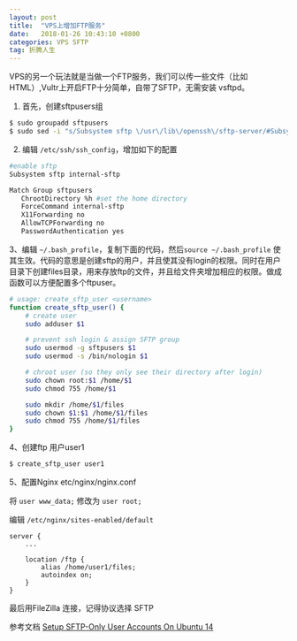 ```yaml
---
layout: post
title:  "VPS上增加FTP服务"
date:   2018-01-26 10:43:10 +0800
categories: VPS SFTP
tag: 折腾人生
---
```


VPS的另一个玩法就是当做一个FTP服务，我们可以传一些文件（比如HTML）,Vultr上开启FTP十分简单，自带了SFTP，无需安装 vsftpd。


1. 首先，创建sftpusers组

```sh
$ sudo groupadd sftpusers
$ sudo sed -i "s/Subsystem sftp \/usr\/lib\/openssh\/sftp-server/#Subsystem sftp \/usr\/lib\/openssh\/sftp-server/" /etc/ssh/sshd_config
```

2. 编辑 `/etc/ssh/ssh_config`，增加如下的配置

```sh
#enable sftp
Subsystem sftp internal-sftp

Match Group sftpusers
   ChrootDirectory %h #set the home directory
   ForceCommand internal-sftp
   X11Forwarding no
   AllowTCPForwarding no
   PasswordAuthentication yes

```

3、编辑 `~/.bash_profile`，复制下面的代码，然后`source ~/.bash_profile` 使其生效。代码的意思是创建sftp的用户，并且使其没有login的权限。同时在用户目录下创建files目录，用来存放ftp的文件，并且给文件夹增加相应的权限。做成函数可以方便配置多个ftpuser。

```bash
# usage: create_sftp_user <username>
function create_sftp_user() {
    # create user
    sudo adduser $1

    # prevent ssh login & assign SFTP group
    sudo usermod -g sftpusers $1
    sudo usermod -s /bin/nologin $1

    # chroot user (so they only see their directory after login)
    sudo chown root:$1 /home/$1
    sudo chmod 755 /home/$1

    sudo mkdir /home/$1/files
    sudo chown $1:$1 /home/$1/files
    sudo chmod 755 /home/$1/files
}
```

4、创建ftp 用户user1

```sh
$ create_sftp_user user1
```

5、配置Nginx etc/nginx/nginx.conf

将 `user www_data;` 修改为 `user root;`

编辑 `/etc/nginx/sites-enabled/default`

```
server {
    ...

    location /ftp {
        alias /home/user1/files;
		autoindex on;
    }
}
```


最后用FileZilla 连接，记得协议选择 SFTP

参考文档 [Setup SFTP-Only User Accounts On Ubuntu 14](https://www.vultr.com/docs/setup-sftp-only-user-accounts-on-ubuntu-14)